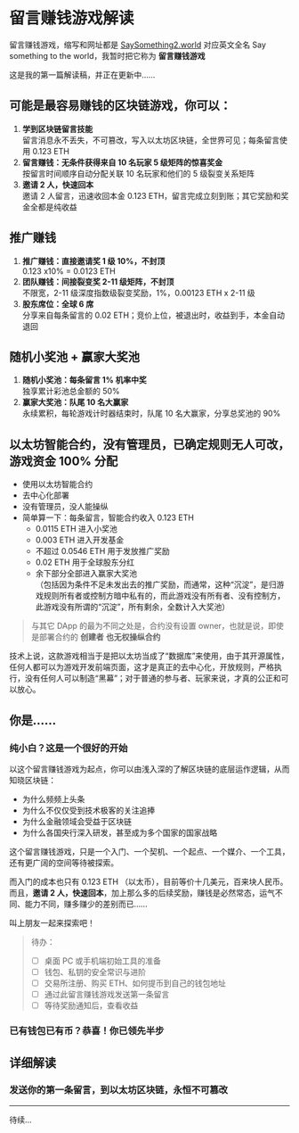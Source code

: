# 留言赚钱游戏解读

留言赚钱游戏，缩写和网址都是 [SaySomething2.world](https://saysomething2.world/?a=0x1) 对应英文全名 Say something to the world，我暂时把它称为 **留言赚钱游戏**

这是我的第一篇解读稿，并正在更新中……


## 可能是最容易赚钱的区块链游戏，你可以：

1. **学到区块链留言技能**<br/>留言消息永不丢失，不可篡改，写入以太坊区块链，全世界可见；每条留言使用 0.123 ETH
2. **留言赚钱：无条件获得来自 10 名玩家 5 级矩阵的惊喜奖金**<br/>按留言时间顺序自动分配关联 10 名玩家和他们的 5 级裂变关系矩阵
3. **邀请 2 人，快速回本**<br/>邀请 2 人留言，迅速收回本金 0.123 ETH，留言完成立刻到账；其它奖励和奖金全都是纯收益


## 推广赚钱

1. **推广赚钱：直接邀请奖 1 级 10%，不封顶**<br/>0.123 x10% = 0.0123 ETH
2. **团队赚钱：间接裂变奖 2-11 级矩阵，不封顶**<br/>不限宽，2-11 级深度指数级裂变奖励，1%，0.00123 ETH x 2-11 级
3. **股东席位：全球 6 席**<br/>分享来自每条留言的 0.02 ETH；竞价上位，被退出时，收益到手，本金自动退回


## 随机小奖池 + 赢家大奖池

1. **随机小奖池：每条留言 1% 机率中奖**<br/>独享累计彩池总金额的 50%
2. **赢家大奖池：队尾 10 名大赢家**<br/>永续累积，每轮游戏计时器结束时，队尾 10 名大赢家，分享总奖池的 90%


## 以太坊智能合约，没有管理员，已确定规则无人可改，游戏资金 100% 分配

- 使用以太坊智能合约
- 去中心化部署
- 没有管理员，没人能操纵
- 简单算一下：每条留言，智能合约收入 0.123 ETH
  - 0.0115 ETH 进入小奖池
  - 0.003 ETH 进入开发基金
  - 不超过 0.0546 ETH 用于发放推广奖励
  - 0.02 ETH 用于全球股东分红
  - 余下部分全部进入赢家大奖池<br/>（包括因为条件不足未发出去的推广奖励，而通常，这种“沉淀”，是归游戏规则所有者或控制方暗中私有的，而此游戏没有所有者、没有控制方，此游戏没有所谓的“沉淀”，所有剩余，全数计入大奖池）

> 与其它 DApp 的最为不同之处是，合约没有设置 owner，也就是说，即使是部署合约的 **创建者** **也无权操纵合约**

技术上说，这款游戏相当于是把以太坊当成了“数据库”来使用，由于其开源属性，任何人都可以为游戏开发前端页面，这才是真正的去中心化，开放规则，严格执行，没有任何人可以制造“黑幕”；对于普通的参与者、玩家来说，才真的公正和可以放心。


## 你是……

### 纯小白？这是一个很好的开始

以这个留言赚钱游戏为起点，你可以由浅入深的了解区块链的底层运作逻辑，从而知晓区块链：

- 为什么频频上头条
- 为什么不仅仅受到技术极客的关注追捧
- 为什么金融领域会受益于区块链
- 为什么各国央行深入研发，甚至成为多个国家的国家战略

这个留言赚钱游戏，只是一个入门、一个契机、一个起点、一个媒介、一个工具，还有更广阔的空间等待被探索。

而入门的成本也只有 0.123 ETH （以太币），目前等价十几美元，百来块人民币。而且，**邀请 2 人，快速回本**，加上那么多的后续奖励，赚钱是必然常态，运气不同、能力不同，赚多赚少的差别而已……

叫上朋友一起来探索吧！

> 待办：
> 
> - [ ] 桌面 PC 或手机端初始工具的准备
> - [ ] 钱包、私钥的安全常识与进阶
> - [ ] 交易所注册、购买 ETH、如何提币到自己的钱包地址
> - [ ] 通过此留言赚钱游戏发送第一条留言
> - [ ] 等待奖励通知后，查看收益


### 已有钱包已有币？恭喜！你已领先半步


## 详细解读

### 发送你的第一条留言，到以太坊区块链，永恒不可篡改









---

待续...
